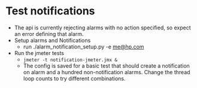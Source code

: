 # Test notifications
- The api is currently rejecting alarms with no action specified, so expect an error defining that alarm.
- Setup alarms and Notifications
  - run ./alarm_notification_setup.py -e me@hp.com
- Run the jmeter tests
  - `jmeter -t notification-jmeter.jmx &`
  - The config is saved for a basic test that should create a notification on alarm and a hundred non-notification alarms. Change the thread
    loop counts to try different combinations.
